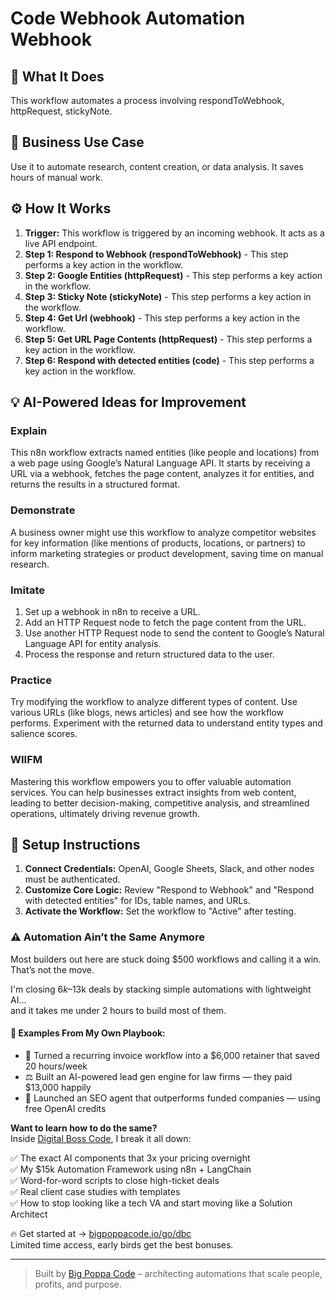 # Code Webhook Automation Webhook

## 🚀 What It Does
This workflow automates a process involving respondToWebhook, httpRequest, stickyNote.

## 💼 Business Use Case
Use it to automate research, content creation, or data analysis. It saves hours of manual work.

## ⚙️ How It Works
1.  **Trigger:** This workflow is triggered by an incoming webhook. It acts as a live API endpoint.
2. **Step 1: Respond to Webhook (respondToWebhook)** - This step performs a key action in the workflow.
3. **Step 2: Google Entities (httpRequest)** - This step performs a key action in the workflow.
4. **Step 3: Sticky Note (stickyNote)** - This step performs a key action in the workflow.
5. **Step 4: Get Url (webhook)** - This step performs a key action in the workflow.
6. **Step 5: Get URL Page Contents (httpRequest)** - This step performs a key action in the workflow.
7. **Step 6: Respond with detected entities (code)** - This step performs a key action in the workflow.

## 💡 AI-Powered Ideas for Improvement
### Explain
This n8n workflow extracts named entities (like people and locations) from a web page using Google’s Natural Language API. It starts by receiving a URL via a webhook, fetches the page content, analyzes it for entities, and returns the results in a structured format.

### Demonstrate
A business owner might use this workflow to analyze competitor websites for key information (like mentions of products, locations, or partners) to inform marketing strategies or product development, saving time on manual research.

### Imitate
1. Set up a webhook in n8n to receive a URL.
2. Add an HTTP Request node to fetch the page content from the URL.
3. Use another HTTP Request node to send the content to Google’s Natural Language API for entity analysis.
4. Process the response and return structured data to the user.

### Practice
Try modifying the workflow to analyze different types of content. Use various URLs (like blogs, news articles) and see how the workflow performs. Experiment with the returned data to understand entity types and salience scores.

### WIIFM
Mastering this workflow empowers you to offer valuable automation services. You can help businesses extract insights from web content, leading to better decision-making, competitive analysis, and streamlined operations, ultimately driving revenue growth.

## 🔧 Setup Instructions
1. **Connect Credentials:** OpenAI, Google Sheets, Slack, and other nodes must be authenticated.
2. **Customize Core Logic:** Review "Respond to Webhook" and "Respond with detected entities" for IDs, table names, and URLs.
3. **Activate the Workflow:** Set the workflow to "Active" after testing.

### ⚠️ Automation Ain’t the Same Anymore

Most builders out here are stuck doing $500 workflows and calling it a win.  
That’s not the move.  

I'm closing $6k–$13k deals by stacking simple automations with lightweight AI...  
and it takes me under 2 hours to build most of them.

#### 🧠 Examples From My Own Playbook:
- 🔁 Turned a recurring invoice workflow into a $6,000 retainer that saved 20 hours/week  
- ⚖️ Built an AI-powered lead gen engine for law firms — they paid $13,000 happily  
- 🚀 Launched an SEO agent that outperforms funded companies — using free OpenAI credits  

**Want to learn how to do the same?**  
Inside [Digital Boss Code](https://bigpoppacode.io/go/dbc), I break it all down:

✅ The exact AI components that 3x your pricing overnight  
✅ My $15k Automation Framework using n8n + LangChain  
✅ Word-for-word scripts to close high-ticket deals  
✅ Real client case studies with templates  
✅ How to stop looking like a tech VA and start moving like a Solution Architect  

🔥 Get started at → [bigpoppacode.io/go/dbc](https://bigpoppacode.io/go/dbc)  
Limited time access, early birds get the best bonuses.

---
> Built by [Big Poppa Code](https://bigpoppacode.io) – architecting automations that scale people, profits, and purpose.
